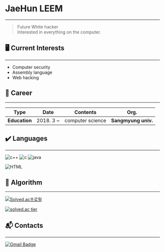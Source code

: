 # JaeHun LEEM
----------------------------------
> Future White hacker<br>
> Interested in everything on the computer.
>



## 🖥️ Current Interests
------------------------------------------
- Computer security
- Assembly language
- Web hacking



## 📜 Career
------------------------------------------
| **Type** | **Date** | **Contents** | **Org.** |
|:--------:|:--------:|:--------:|:--------:|
| **Education** | 2018. 3 ~ | computer science | **Sangmyung univ.** |



## ✔️ Languages
------------------------------------------
![c++](https://img.shields.io/badge/C%2B%2B-%E2%98%85%E2%98%85%E2%98%85%E2%98%86%E2%98%86-brightgreen?style=plastic&logo=c%2B%2B) ![c](https://img.shields.io/badge/C-%E2%98%85%E2%98%85%E2%98%85%E2%98%86%E2%98%86-orange?style=plastic&logo=c&logoColor=white) ![java](https://img.shields.io/badge/java-%E2%98%85%E2%98%85%E2%98%86%E2%98%86%E2%98%86-blue?style=plastic&logo=java)

![HTML](https://img.shields.io/badge/HTML/CSS-%E2%98%85%E2%98%85%E2%98%86%E2%98%86%E2%98%86-yellowgreen?style=plastic&logo=HTML5&logoColor=white) 



## 📝 Algorithm
------------------------------------------
[![Solved.ac프로필](http://mazassumnida.wtf/api/mini/generate_badge?boj=jh37106)](https://solved.ac/jh37106)

[![solved.ac tier](http://mazassumnida.wtf/api/v2/generate_badge?boj=jh37106)](https://solved.ac/jh37106)



## :mailbox_with_mail: Contacts
------------------------------------------
[![Gmail Badge](https://img.shields.io/badge/Gmail-d14836?style=flat-square&logo=Gmail&logoColor=white&link=mailto:jh37106@gmail.com)](mailto:jh37106@gmail.com) 
